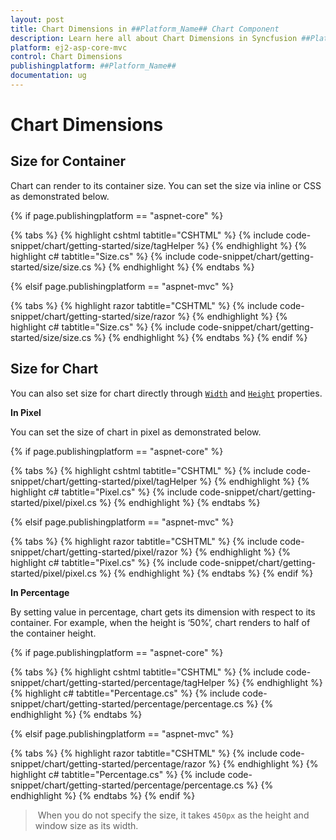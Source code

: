 ```yaml
---
layout: post
title: Chart Dimensions in ##Platform_Name## Chart Component
description: Learn here all about Chart Dimensions in Syncfusion ##Platform_Name## Chart component and more.
platform: ej2-asp-core-mvc
control: Chart Dimensions
publishingplatform: ##Platform_Name##
documentation: ug
---
```



# Chart Dimensions

## Size for Container

Chart can render to its container size. You can set the size via inline or CSS as demonstrated below.

{% if page.publishingplatform == "aspnet-core" %}

{% tabs %}
{% highlight cshtml tabtitle="CSHTML" %}
{% include code-snippet/chart/getting-started/size/tagHelper %}
{% endhighlight %}
{% highlight c# tabtitle="Size.cs" %}
{% include code-snippet/chart/getting-started/size/size.cs %}
{% endhighlight %}
{% endtabs %}

{% elsif page.publishingplatform == "aspnet-mvc" %}

{% tabs %}
{% highlight razor tabtitle="CSHTML" %}
{% include code-snippet/chart/getting-started/size/razor %}
{% endhighlight %}
{% highlight c# tabtitle="Size.cs" %}
{% include code-snippet/chart/getting-started/size/size.cs %}
{% endhighlight %}
{% endtabs %}
{% endif %}



## Size for Chart

You can also set size for chart directly through [`Width`](https://help.syncfusion.com/cr/aspnetcore-js2/Syncfusion.EJ2.Charts.Chart.html#Syncfusion_EJ2_Charts_Chart_Width) and
[`Height`](https://help.syncfusion.com/cr/aspnetcore-js2/Syncfusion.EJ2.Charts.Chart.html#Syncfusion_EJ2_Charts_Chart_Height) properties.

<!-- markdownlint-disable MD036 -->
**In Pixel**
<!-- markdownlint-disable MD036 -->

You can set the size of chart in pixel as demonstrated below.

{% if page.publishingplatform == "aspnet-core" %}

{% tabs %}
{% highlight cshtml tabtitle="CSHTML" %}
{% include code-snippet/chart/getting-started/pixel/tagHelper %}
{% endhighlight %}
{% highlight c# tabtitle="Pixel.cs" %}
{% include code-snippet/chart/getting-started/pixel/pixel.cs %}
{% endhighlight %}
{% endtabs %}

{% elsif page.publishingplatform == "aspnet-mvc" %}

{% tabs %}
{% highlight razor tabtitle="CSHTML" %}
{% include code-snippet/chart/getting-started/pixel/razor %}
{% endhighlight %}
{% highlight c# tabtitle="Pixel.cs" %}
{% include code-snippet/chart/getting-started/pixel/pixel.cs %}
{% endhighlight %}
{% endtabs %}
{% endif %}



**In Percentage**

By setting value in percentage, chart gets its dimension with respect to its container. For example,
when the height is ‘50%’, chart renders to half of the container height.

{% if page.publishingplatform == "aspnet-core" %}

{% tabs %}
{% highlight cshtml tabtitle="CSHTML" %}
{% include code-snippet/chart/getting-started/percentage/tagHelper %}
{% endhighlight %}
{% highlight c# tabtitle="Percentage.cs" %}
{% include code-snippet/chart/getting-started/percentage/percentage.cs %}
{% endhighlight %}
{% endtabs %}

{% elsif page.publishingplatform == "aspnet-mvc" %}

{% tabs %}
{% highlight razor tabtitle="CSHTML" %}
{% include code-snippet/chart/getting-started/percentage/razor %}
{% endhighlight %}
{% highlight c# tabtitle="Percentage.cs" %}
{% include code-snippet/chart/getting-started/percentage/percentage.cs %}
{% endhighlight %}
{% endtabs %}
{% endif %}



> When you do not specify the size, it takes `450px` as the height and window size as its width.